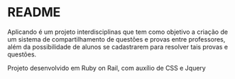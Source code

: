 # README

Aplicando é um projeto interdisciplinas que tem como objetivo a criação de um sistema 
de compartilhamento de questões e provas entre professores, além da possibilidade de 
alunos se cadastrarem para resolver tais provas e questões.

Projeto desenvolvido em Ruby on Rail, com auxílio de CSS e Jquery